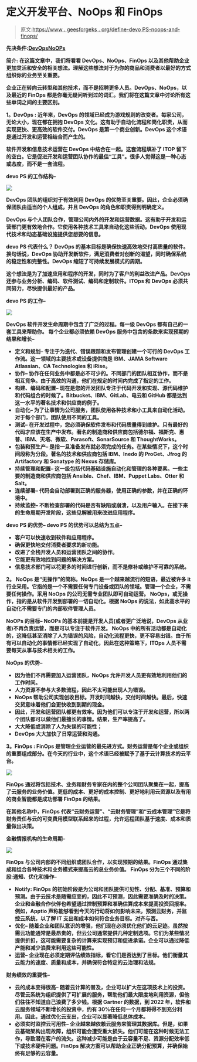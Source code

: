 # 定义开发平台、NoOps 和 FinOps

> 原文:[https://www . geesforgeks . org/define-devo PS-noops-and-finops/](https://www.geeksforgeeks.org/define-devops-noops-and-finops/)

**先决条件:**[**DevOps**](https://www.geeksforgeeks.org/tag/devops/)**[**NoOPs**](https://www.geeksforgeeks.org/overview-of-noops/)**

****简介:**
在这篇文章中，我们将看看 DevOps、NoOps、FinOps 以及其他帮助企业更加灵活和安全的相关想法。理解这些想法对于为你的商品和消费者以最好的方式组织你的业务至关重要。**

**企业正在转向云转型和其他技术，而不是招聘更多人员。DevOps、NoOps，以及最近的 FinOps 都是你毫无疑问听到过的词汇。我们将在这篇文章中讨论所有这些单词之间的主要区别。**

****1。DevOps :**
近年来，DevOps 的领域已经成为游戏规则的改变者。每家公司，无论大小，现在都在拥抱 DevOps 文化。这有助于自动化流程和简化职责，从而实现更快、更高效的软件交付。DevOps 是第一个商业创新。DevOps 这个术语是通过开发和运营相结合而产生的。**

**软件开发和信息技术运营在 DevOps 中结合在一起。这套流程填补了 ITOP 留下的空白。它是促进开发和运营团队协作的最佳“工具”。很多人觉得这是一种心态或态度，而不是一套流程。**

****devo PS 的工作结构–****

**![](img/148b49a5344b4a92edd384a645fb61ba.png)**

**DevOps 团队的组织对于有效利用 DevOps 的优势至关重要。因此，企业必须确保团队由适当的个人组成，并且 DevOps 的角色和职责得到明确定义。**

**DevOps 与个人团队合作，管理公司内外的开发和运营数据。这有助于开发和运营部门更有效地合作。它使用各种技术工具来自动化这些活动。DevOps 使用现代技术和动态基础设施提供您想要的信息。**

****devo PS 代表什么？**
DevOps 的基本目标是确保快速高效地交付高质量的软件。换句话说，DevOps 协助开发新软件，满足消费者对创新的渴望，同时确保系统的稳定性和完整性。DevOps 缩短了可持续发展模式的周期。**

**这个想法是为了加速应用和程序的开发，同时为了客户的利益改进产品。DevOps 还参与业务分析、编码、软件测试、编码和定制软件。ITOps 和 DevOps 必须共同努力，尽快提供最好的产品。**

****devo PS 的工作–****

**![](img/3e42ccde4eea6f7d474b279ba8142b91.png)**

**DevOps 软件开发生命周期中包含了广泛的过程。每一级 DevOps 都有自己的一套工具来帮助你。
每个企业都必须依赖 DevOps 服务中包含的条款来实现预期的结果和增长–**

*   ****定义和规划–**
    专注于为迭代、错误跟踪和发布管理创建一个可行的 DevOps 工作流。这一领域的主要技术或设备提供商是 IBM、JAMA Software Atlassian、CA Technologies 和 iRise。**
*   ****协作–**
    协作在任何业务中都是必不可少的。不同部门的团队相互协作，而不是相互竞争。由于高效的沟通，他们在规定的时间内完成了指定的工作。**
*   ****构建、编码和配置–**
    现在是您的开发团队专注于代码开发和实现、源代码维护和代码组合的时候了。Bitbucket、IBM、GitLab、电云和 GitHub 都是达到这一水平的著名技术和供应商的例子。**
*   ****自动化–**
    为了让事情为公司服务，团队使用各种技术和小工具来自动化活动。对于每个部门，团队使用不同的工具。**
*   ****测试–**
    在开发过程中，您必须确保软件发布和代码质量得到维护。只有最好的代码才应该在生产中发布。著名的制造商和供应商包括德尔福、福斯克、惠普、IBM、天塔、微软、Parasoft、SonarSource 和 ThoughtWorks。**
*   ****包装和预生产–**
    是指一旦准备发布就必须完成的任务。在某些情况下，这个时间段称为分段。著名的技术和供应商包括 IBM、Inedo 的 ProGet、Jfrog 的 Artifactory 和 Sonatype 的 Nexus 存储库。**
*   ****持续管理和配置–**
    这一级包括代码基础设施自动化和管理的各种要素。一些主要的制造商和供应商包括 Ansible、Chef、IBM、Puppet Labs、Otter 和 Salt。**
*   ****连续部署–**
    代码会自动部署到正确的服务器，使用正确的参数，并在正确的环境中。**
*   ****持续监控–**
    不断检查部署的代码是否有缺陷或崩溃，以及用户输入。在接下来的生命周期开发阶段，这些见解被用来改进应用程序。**

****devo PS 的优势–**
devo PS 的优势可以总结为五点–**

*   **客户可以快速收到软件和应用程序。**
*   **确保更快地交付消费者要求的新功能。**
*   **改进了全栈开发人员和运营团队之间的协作。**
*   **它能更有效地找到问题的解决方案。**
*   **信息技术部门可以花更多的时间进行创新，而不是修补或维护不可靠的系统。**

****2。**
NoOps 是“无操作”的简称。NoOps 是一个越来越流行的短语，最近被许多 it 行业采用。它指的是一个不需要任何专门设备或团队的领域。管理一个企业，不需要任何操作。采用 NoOps 的公司无需专业团队即可自动运营。
NoOps，或无操作，指的是从软件开发到部署的一切自动化。根据 NoOps 的说法，如此高水平的自动化不需要专门的内部软件管理人员。**

****NoOPs 的目标–**
NoOPs 的基本前提是开发人员(或者更广泛地说，DevOps 从业者)不再负责运营，而是可以专注于软件开发。
NoOps 中的所有活动都是自动化的，这降低甚至消除了人为错误的风险，自动化流程更快，更不容易出错。由于所有可以自动化的事情都已经实现了自动化，因此在这种策略下，ITOps 人员不需要每天从事与技术相关的工作。**

****NoOps 的优势–****

*   **因为他们不再需要加入运营团队，NoOps 允许开发人员更有效地利用他们的工作时间。**
*   **人力资源不参与大多数流程，因此不太可能出现人为错误。**
*   **NoOps 帮助公司实现创收目标。开发时间越快，交付时间越快。最后，快速交货意味着他们会更快收到到期的现金。**
*   **因此，开发和运营团队都更有效率。因为他们可以专注于开发和运营，所以两个团队都可以做他们最擅长的事情。结果，生产率提高了。**
*   **大大降低或消除了人为失误的可能性；**
*   **DevOps 大大加快了日常运营和沟通。**

****3。FinOps :**
FinOps 是管理企业运营的最先进方式。财务运营是每个企业或组织的重要组成部分。在今天的行业中，这个术语已经被赋予了基于云计算技术的云平台。**

**![](img/c587cbc5c7e1159fb816fa4806aa665f.png)**

**FinOps 通过将包括技术、业务和财务专家在内的整个公司团队聚集在一起，提高了云服务的业务价值。更低的成本、更好的成本控制、更好地利用云资源以及有用的商业智能都是成功部署 FinOps 的结果。**

**在其他名称中，FinOps 代表“云财务运营”、“云财务管理”和“云成本管理”它是将财务责任与云的可变费用模型联系起来的过程，允许远程团队基于速度、成本和质量做出决策。**

****金融情报机构的生命周期–****

**![](img/8f1164ce3dc421f79c2f1a4e13fe7d26.png)**

**FinOps 与公司内部的不同组织或团队合作，以实现预期的结果。FinOps 通过集成和组合各种技术和业务模式来提高云的总业务价值。
FinOps 分为三个不同的阶段:通知、优化和操作–**

*   ****Notify:**
    FinOps 的初始阶段是为公司和团队提供可见性、分配、基准、预算和预测。由于云技术是随需应变的，因此不可预测，因此需要准确及时的决策。企业和金融合作伙伴也希望通过控制预算和准确估算成本来提高投资回报率。例如，Apptio 声称能够看到今天的行动将如何影响未来，预测云财务，并监控云系统，以了解 IT 支出和成本如何符合业务目标。对齐与否。**
*   ****优化–**
    随着企业和团队意识的增强，他们现在必须优化他们的云足迹。虽然按需云功能通常是最昂贵的，但云公司通常提供几种定制选项。它们为某些情况提供折扣，这可能需要复杂的计算来实现预订和促进承诺。企业可以通过降低产能和减少浪费来利用这些可能性。**
*   ****运营–**
    企业现在必须定期评估绩效指标，看它们是否达到了目标。他们衡量其云能力的速度、质量和成本，并确保符合特定的云治理和法规。**

****财务绩效的重要性–****

*   ****云的成本变得很高–**
    随着云计算的普及，企业可以扩大在这项技术上的投资。尽管云系统为组织提供了可扩展的服务，帮助他们最大限度地利用资源，但他们往往不知道自己浪费了多少钱。根据 Gartner 的数据，到 2022 年，软件和云服务领域不断增长的投资中，约有 30%在任何一个月都将得不到充分利用。因此，通过优化云支出，企业可以显著降低总体成本。**
*   ****必须实时监控云可用性–**
    企业越来越依赖云服务来管理其数据库。但是，如果云基础架构出现故障，组织可能会遭受重大损失。他们可能在这种时候无法工作，导致潜在客户的流失。这种减少可能是由于云容量不足、资源分配效率低下或技术硬件问题。FinOps 解决方案可以帮助企业正确分配预算，并确保始终有足够的云容量。**